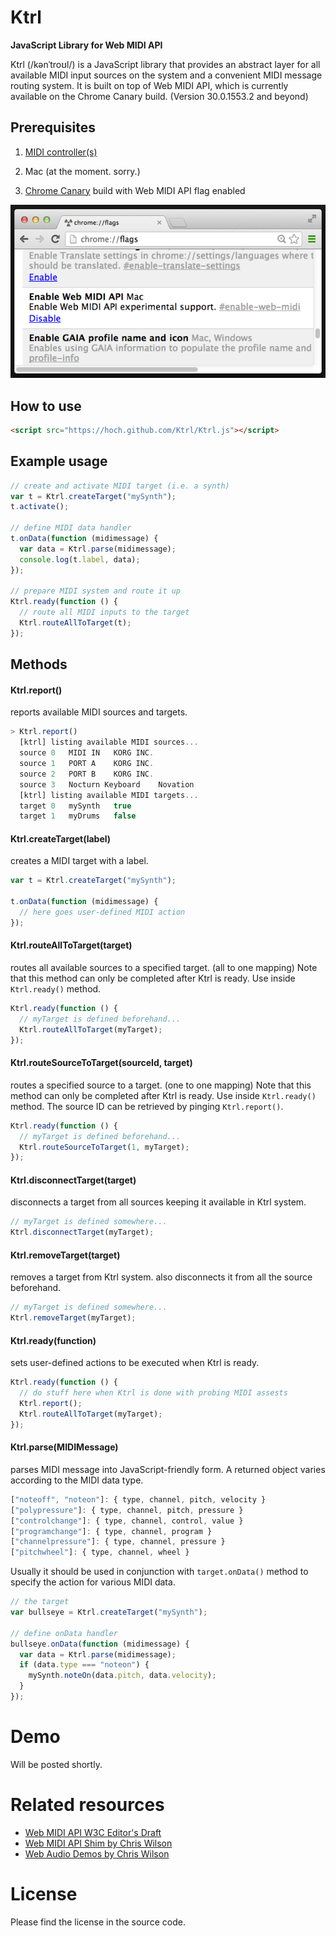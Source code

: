 Ktrl
====
**JavaScript Library for Web MIDI API**

Ktrl (/kənˈtroʊl/) is a JavaScript library that provides an abstract layer for all available MIDI input sources on the system and a convenient MIDI message routing system. It is built on top of Web MIDI API, which is currently available on the Chrome Canary build. (Version 30.0.1553.2 and beyond)

## Prerequisites
1. [MIDI controller(s)](https://www.google.com/search?q=MIDI+controller&source=lnms&tbm=isch&biw=1734&bih=1128&sei=q0fbUdlMwuWIArn1gfAJ)

2. Mac (at the moment. sorry.)

3. [Chrome Canary](https://www.google.com/intl/en/chrome/browser/canary.html) build with Web MIDI API flag enabled

![Enabling MIDI API flag on Chrome Canary](etc/chrome-flag.png "Enabling MIDI API flag on Chrome Canary")

## How to use
```html
<script src="https://hoch.github.com/Ktrl/Ktrl.js"></script>
```

## Example usage
```javascript
// create and activate MIDI target (i.e. a synth)
var t = Ktrl.createTarget("mySynth");
t.activate();

// define MIDI data handler
t.onData(function (midimessage) {
  var data = Ktrl.parse(midimessage);
  console.log(t.label, data);
});

// prepare MIDI system and route it up
Ktrl.ready(function () {
  // route all MIDI inputs to the target
  Ktrl.routeAllToTarget(t);  
});
```

## Methods

#### Ktrl.report()

reports available MIDI sources and targets.

```javascript
> Ktrl.report()
  [ktrl] listing available MIDI sources...
  source 0   MIDI IN   KORG INC.
  source 1   PORT A    KORG INC.
  source 2   PORT B    KORG INC.
  source 3   Nocturn Keyboard    Novation
  [ktrl] listing available MIDI targets...
  target 0   mySynth   true
  target 1   myDrums   false 
```

#### Ktrl.createTarget(label)

creates a MIDI target with a label.

```javascript
var t = Ktrl.createTarget("mySynth");

t.onData(function (midimessage) {
  // here goes user-defined MIDI action
});
```

#### Ktrl.routeAllToTarget(target)

routes all available sources to a specified target. (all to one mapping) Note that this method can only be completed after Ktrl is ready. Use inside `Ktrl.ready()` method.

```javascript
Ktrl.ready(function () {
  // myTarget is defined beforehand...
  Ktrl.routeAllToTarget(myTarget);
});
```

#### Ktrl.routeSourceToTarget(sourceId, target)

routes a specified source to a target. (one to one mapping) Note that this method can only be completed after Ktrl is ready. Use inside `Ktrl.ready()` method. The source ID can be retrieved by pinging `Ktrl.report()`.

```javascript
Ktrl.ready(function () {
  // myTarget is defined beforehand...
  Ktrl.routeSourceToTarget(1, myTarget);
});
```

#### Ktrl.disconnectTarget(target)

disconnects a target from all sources keeping it available in Ktrl system.

```javascript
// myTarget is defined somewhere...
Ktrl.disconnectTarget(myTarget);
```

#### Ktrl.removeTarget(target)

removes a target from Ktrl system. also disconnects it from all the source beforehand.

```javascript
// myTarget is defined somewhere...
Ktrl.removeTarget(myTarget);
```

#### Ktrl.ready(function)

sets user-defined actions to be executed when Ktrl is ready.

```javascript
Ktrl.ready(function () {
  // do stuff here when Ktrl is done with probing MIDI assests
  Ktrl.report();
  Ktrl.routeAllToTarget(myTarget);
});
```

#### Ktrl.parse(MIDIMessage)

parses MIDI message into JavaScript-friendly form. A returned object varies according to the MIDI data type.

```javascript
["noteoff", "noteon"]: { type, channel, pitch, velocity }
["polypressure"]: { type, channel, pitch, pressure } 
["controlchange"]: { type, channel, control, value } 
["programchange"]: { type, channel, program } 
["channelpressure"]: { type, channel, pressure } 
["pitchwheel"]: { type, channel, wheel } 
```

Usually it should be used in conjunction with `target.onData()` method to specify the action for various MIDI data.

```javascript
// the target
var bullseye = Ktrl.createTarget("mySynth");

// define onData handler
bullseye.onData(function (midimessage) {
  var data = Ktrl.parse(midimessage);
  if (data.type === "noteon") {
    mySynth.noteOn(data.pitch, data.velocity);
  }
});
```

# Demo

Will be posted shortly.

# Related resources

- [Web MIDI API W3C Editor's Draft](http://webaudio.github.io/web-midi-api/)
- [Web MIDI API Shim by Chris Wilson](https://github.com/cwilso/WebMIDIAPIShim)
- [Web Audio Demos by Chris Wilson](http://webaudiodemos.appspot.com/)

# License

Please find the license in the source code.